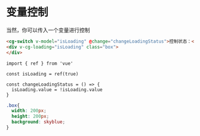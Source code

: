 # 变量控制

当然，你可以传入一个变量进行控制

```html
<cg-switch v-model="isLoading" @change="changeLoadingStatus">控制状态：</cg-switch>
<div v-cg-loading="isLoading" class="box">
</div>
```

```js-setup
import { ref } from 'vue'

const isLoading = ref(true)

const changeLoadingStatus = () => {
  isLoading.value = !isLoading.value
}

```

```css
.box{
  width: 200px;
  height: 200px;
  background: skyblue;
}
```